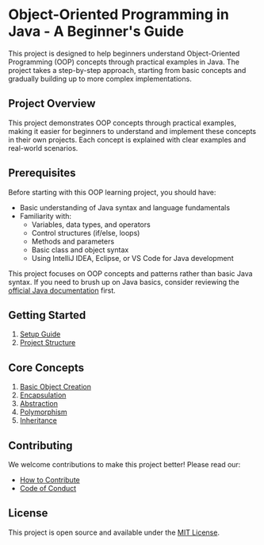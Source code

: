 # Object-Oriented Programming in Java - A Beginner's Guide

This project is designed to help beginners understand Object-Oriented Programming (OOP) concepts through practical examples in Java. The project takes a step-by-step approach, starting from basic concepts and gradually building up to more complex implementations.

## Project Overview

This project demonstrates OOP concepts through practical examples, making it easier for beginners to understand and implement these concepts in their own projects. Each concept is explained with clear examples and real-world scenarios.

## Prerequisites

Before starting with this OOP learning project, you should have:

- Basic understanding of Java syntax and language fundamentals
- Familiarity with:
  - Variables, data types, and operators
  - Control structures (if/else, loops)
  - Methods and parameters
  - Basic class and object syntax
  - Using IntelliJ IDEA, Eclipse, or VS Code for Java development

This project focuses on OOP concepts and patterns rather than basic Java syntax. If you need to brush up on Java basics, consider reviewing the [official Java documentation](https://docs.oracle.com/javase/tutorial/) first.

## Getting Started

1. [Setup Guide](./docs/setup.md)
2. [Project Structure](./docs/project-structure.md)

## Core Concepts

1. [Basic Object Creation](./docs/basic-object-creation.md)
2. [Encapsulation](./docs/encapsulation.md)
3. [Abstraction](./docs/abstraction.md)
4. [Polymorphism](./docs/polymorphism.md)
5. [Inheritance](./docs/inheritance.md)

## Contributing

We welcome contributions to make this project better! Please read our:

- [How to Contribute](../CONTRIBUTING.md)
- [Code of Conduct](../CODE_OF_CONDUCT.md)

## License

This project is open source and available under the [MIT License](../LICENSE).
